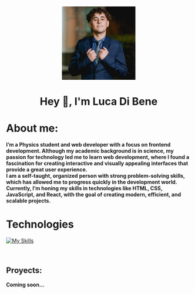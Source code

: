 <p align="center">
    <img width="200" src="img/Me.jpg">
</p>

<h1 align="center">Hey 👋, I'm Luca Di Bene</h1>
<h1>About me:</h1>
<b>I’m a Physics student and web developer with a focus on frontend development. Although my academic background is in science, my passion for technology led me to learn web development, where I found a fascination for creating interactive and visually appealing interfaces that provide a great user experience.
<br>
I am a self-taught, organized person with strong problem-solving skills, which has allowed me to progress quickly in the development world. Currently, I’m honing my skills in technologies like HTML, CSS, JavaScript, and React, with the goal of creating modern, efficient, and scalable projects.</b>

<h1>Technologies</h1>

[![My Skills](https://skillicons.dev/icons?i=html,css,js,react)](https://skillicons.dev)

<br>

<h2>Proyects:</h2>

<b>Coming soon...</b>

